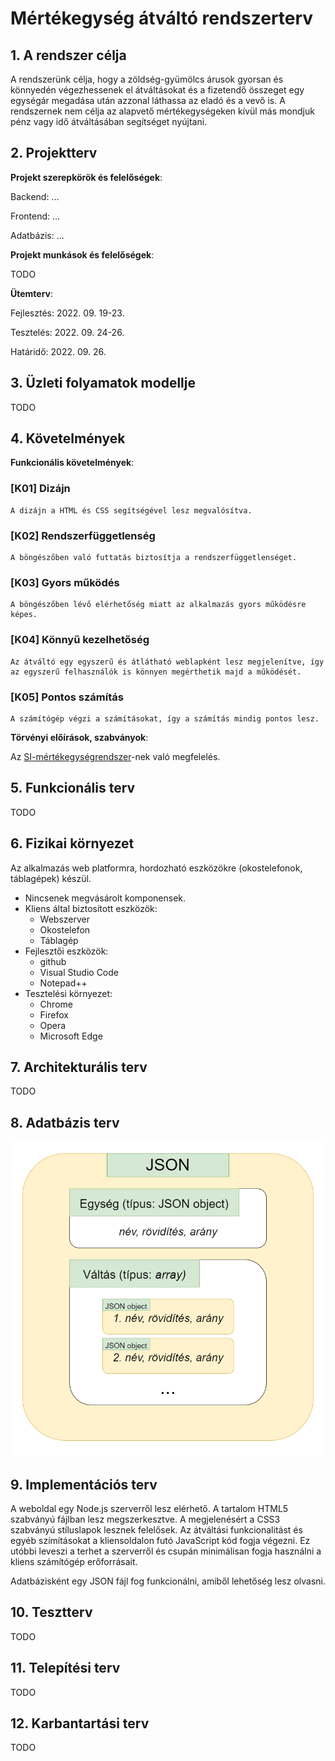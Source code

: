 # Mértékegység átváltó rendszerterv

## 1. A rendszer célja
A rendszerünk célja, hogy a zöldség-gyümölcs árusok gyorsan és könnyedén végezhessenek el átváltásokat és a fizetendő összeget egy egységár megadása után azzonal láthassa az eladó és a vevő is. A rendszernek nem célja az alapvető mértékegységeken kívül más mondjuk pénz vagy idő átváltásában segítséget nyújtani.

## 2. Projektterv

**Projekt szerepkörök és felelőségek**:

Backend: ...

Frontend: ...

Adatbázis: ...

**Projekt munkások és felelőségek**:

TODO

**Ütemterv**:

Fejlesztés: 2022. 09. 19-23.

Tesztelés: 2022. 09. 24-26.

Határidő: 2022. 09. 26.

## 3. Üzleti folyamatok modellje

TODO

## 4. Követelmények

**Funkcionális követelmények**:

### [K01] Dizájn
    A dizájn a HTML és CSS segítségével lesz megvalósítva.
### [K02] Rendszerfüggetlenség
    A böngészőben való futtatás biztosítja a rendszerfüggetlenséget.
### [K03] Gyors működés
    A böngészőben lévő elérhetőség miatt az alkalmazás gyors működésre képes.
### [K04] Könnyű kezelhetőség
    Az átváltó egy egyszerű és átlátható weblapként lesz megjelenítve, így az egyszerű felhasználók is könnyen megérthetik majd a működését.
### [K05] Pontos számítás
    A számítógép végzi a számításokat, így a számítás mindig pontos lesz.

**Törvényi előírások, szabványok**:

Az [SI-mértékegységrendszer](https://hu.wikipedia.org/wiki/SI-m%C3%A9rt%C3%A9kegys%C3%A9grendszer)-nek való megfelelés.

## 5. Funkcionális terv

TODO

## 6. Fizikai környezet

Az alkalmazás web platformra, hordozható eszközökre (okostelefonok, táblagépek) készül.
- Nincsenek megvásárolt komponensek.
- Kliens által biztosított eszközök:
    - Webszerver
    - Okostelefon
    - Táblagép
- Fejlesztői eszközök:
    - github
    - Visual Studio Code
    - Notepad++
- Tesztelési környezet:
    - Chrome
    - Firefox
    - Opera
    - Microsoft Edge

## 7. Architekturális terv

TODO

## 8. Adatbázis terv

![adatbázis terv](/Doc/imgs/adatbazis.png)

## 9. Implementációs terv

A weboldal egy Node.js szerverről lesz elérhető. A tartalom HTML5 szabványú fájlban lesz megszerkesztve. A megjelenésért a CSS3 szabványú stíluslapok lesznek felelősek. Az átváltási funkcionalitást és egyéb szímításokat a kliensoldalon futó JavaScript kód fogja végezni. Ez utóbbi leveszi a terhet a szerverről és csupán minimálisan fogja használni a kliens számítógép erőforrásait.

Adatbázisként egy JSON fájl fog funkcionálni, amiből lehetőség lesz olvasni.

## 10. Tesztterv

TODO

## 11. Telepítési terv

TODO

## 12. Karbantartási terv

TODO


